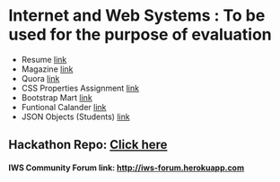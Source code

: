 # Internet and Web Systems : To be used for the purpose of evaluation
* Resume [link](https://pranjalmathur.github.io/Internet_and_Web-Systems/Assignment1-Resume/Resume.html)
* Magazine [link](https://pranjalmathur.github.io/Internet_and_Web-Systems/Assignment2-Magazine/Magazine.html)
* Quora [link](https://pranjalmathur.github.io/Internet_and_Web-Systems/LabSheet1-QuoraAbst/Quora.html)
* CSS Properties Assignment [link](https://pranjalmathur.github.io/Internet_and_Web-Systems/CSS_Properties/CSS.html)
* Bootstrap Mart [link](https://pranjalmathur.github.io/Internet_and_Web-Systems/Assignment4-Bootstrap/file.html)
* Funtional Calander [link](https://pranjalmathur.github.io/Internet_and_Web-Systems/ClassAssignment/functional-calander.html)
* JSON Objects (Students) [link](https://pranjalmathur.github.io/Internet_and_Web-Systems/JSON_Lab/example.html)
## Hackathon Repo: [Click here](https://github.com/saketh21v/IWS-Hackathon)
#### IWS Community Forum link: http://iws-forum.herokuapp.com
